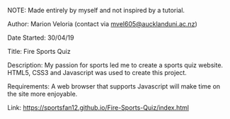 NOTE: Made entirely by myself and not inspired by a tutorial.

Author: Marion Veloria (contact via mvel605@aucklanduni.ac.nz)

Date Started: 30/04/19

Title: Fire Sports Quiz

Description: My passion for sports led me to create a sports quiz website.  HTML5, CSS3 and Javascript was used to create this project.

Requirements: A web browser that supports Javascript will make time on the site more enjoyable.

Link: https://sportsfan12.github.io/Fire-Sports-Quiz/index.html
